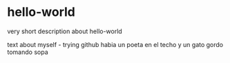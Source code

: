 # hello-world
very short description about hello-world 

text about myself - trying github 
habia un poeta en el techo y un gato gordo tomando sopa
